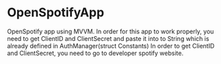 # OpenSpotifyApp
OpenSpotify app using MVVM.
In order for this app to work properly, you need to get ClientID and ClientSecret and paste it into to String which is already defined in AuthManager(struct Constants)
In order to get ClientID and ClientSecret, you need to go to developer spotify website.
